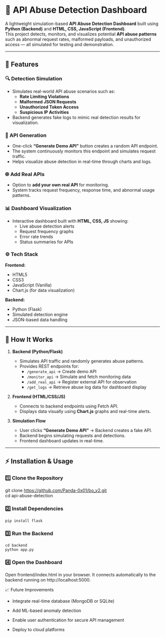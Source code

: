 # 🧠 API Abuse Detection Dashboard

A lightweight simulation-based **API Abuse Detection Dashboard** built using **Python (Backend)** and **HTML, CSS, JavaScript (Frontend)**.  
This project detects, monitors, and visualizes potential **API abuse patterns** such as abnormal request rates, malformed payloads, and unauthorized access — all simulated for testing and demonstration.

---

## 🚀 Features

### 🔍 Detection Simulation
- Simulates real-world API abuse scenarios such as:
  - **Rate Limiting Violations**
  - **Malformed JSON Requests**
  - **Unauthorized Token Access**
  - **Suspicious IP Activities**
- Backend generates fake logs to mimic real detection results for visualization.

### 🧪 API Generation
- One-click **“Generate Demo API”** button creates a random API endpoint.
- The system continuously monitors this endpoint and simulates request traffic.
- Helps visualize abuse detection in real-time through charts and logs.

### 🌐 Add Real APIs
- Option to **add your own real API** for monitoring.
- System tracks request frequency, response time, and abnormal usage patterns.

### 📊 Dashboard Visualization
- Interactive dashboard built with **HTML, CSS, JS** showing:
  - Live abuse detection alerts
  - Request frequency graphs
  - Error rate trends
  - Status summaries for APIs

### ⚙️ Tech Stack
**Frontend:**
- HTML5  
- CSS3  
- JavaScript (Vanilla)  
- Chart.js (for data visualization)

**Backend:**
- Python (Flask)  
- Simulated detection engine 
- JSON-based data handling

---

## 🧩 How It Works

1. **Backend (Python/Flask)**
   - Simulates API traffic and randomly generates abuse patterns.
   - Provides REST endpoints for:
     - `/generate_api` → Create demo API
     - `/monitor_api` → Simulate and fetch monitoring data
     - `/add_real_api` → Register external API for observation
     - `/get_logs` → Retrieve abuse log data for dashboard display

2. **Frontend (HTML/CSS/JS)**
   - Connects to backend endpoints using Fetch API.
   - Displays data visually using **Chart.js** graphs and real-time alerts.

3. **Simulation Flow**
   - User clicks **“Generate Demo API”** → Backend creates a fake API.
   - Backend begins simulating requests and detections.
   - Frontend dashboard updates in real-time.

---

## ⚡ Installation & Usage

### 1️⃣ Clone the Repository

git clone https://github.com/Panda-0x01/bo_v2.git <br>
cd api-abuse-detection

### 2️⃣ Install Dependencies
`pip install flask`

### 3️⃣ Run the Backend

`cd backend`  <br>
`python app.py`


### 4️⃣ Open the Dashboard

Open frontend/index.html in your browser.
It connects automatically to the backend running on http://localhost:5000.

📈 Future Improvements

- Integrate real-time database (MongoDB or SQLite)

- Add ML-based anomaly detection

- Enable user authentication for secure API management

- Deploy to cloud platforms
